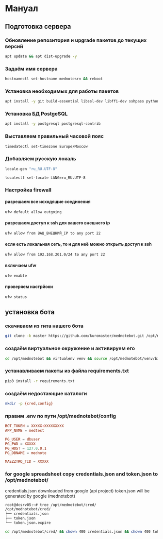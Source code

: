 # Мануал
## Подготовка сервера
### Обновление репозитория и upgrade пакетов до текущих версий
```sh
apt update && apt dist-upgrade -y
```

### Задаём имя сервера
```sh
hostnamectl set-hostname mednotesrv && reboot
```

### Установка необходимых для работы пакетов
```sh
apt install -y git build-essential libssl-dev libffi-dev sshpass python3-virtualenv python3-dev dos2unix screen libpq-dev
```

### Установка БД PostgeSQL
```sh
apt install -y postgresql postgresql-contrib
```

### Выставляем правильный часовой пояс
```sh
timedatectl set-timezone Europe/Moscow
```

### Добавляем русскую локаль
```sh
locale-gen "ru_RU.UTF-8"
```
```sh
localectl set-locale LANG=ru_RU.UTF-8
```

### Настройка firewall
#### разрешаем все исходящие соединения
```sh
ufw default allow outgoing
```
#### разрешаем доступ к ssh для вашего внешнего ip
```sh
ufw allow from ВАШ_ВНЕШНИЙ_IP to any port 22
```
#### если есть локальная сеть, то и для неё можно открыть доступ к ssh
```sh
ufw allow from 192.168.201.0/24 to any port 22
```
#### включаем ufw
```sh
ufw enable
```
#### проверяем настрйоки
```sh
ufw status
```



## установка бота
### скачиваем из гита нашего бота
```sh
git clone -b master https://github.com/kuromaster/mednotebot.git /opt/mednotebot
```

### создаём виртуальное окружение и активируем его
```sh
cd /opt/mednotebot && virtualenv venv && source /opt/mednotebot/venv/bin/activate
```

### устанавливаем пакеты из файла requirements.txt
```sh
pip3 install -r requirements.txt
```

### создаём недостающие каталоги
```sh
mkdir -p {cred,config}
```

### правим .env по пути /opt/mednotebot/config
```conf
BOT_TOKEN = XXXXX:XXXXXXXXX
APP_NAME = medtest

PG_USER = dbuser
PG_PWD = XXXXX
PG_HOST = 127.0.0.1
PG_DBNAME = mednote

MAEZZTRO_TID = XXXXX
```

### for google spreadsheet copy credentials.json and token.json to /opt/mednotebot/
credentials.json downloaded from google (api project)
token.json will be generated by google (mednotebot)
```sh
root@dcsrv05:~# tree /opt/mednotebot/cred/
/opt/mednotebot/cred/
├── credentials.json
├── token.json
└── token.json.expire
```
```sh
cd /opt/mednotebot/cred/ && chown 400 credentials.json && chown 400 token.json
```



